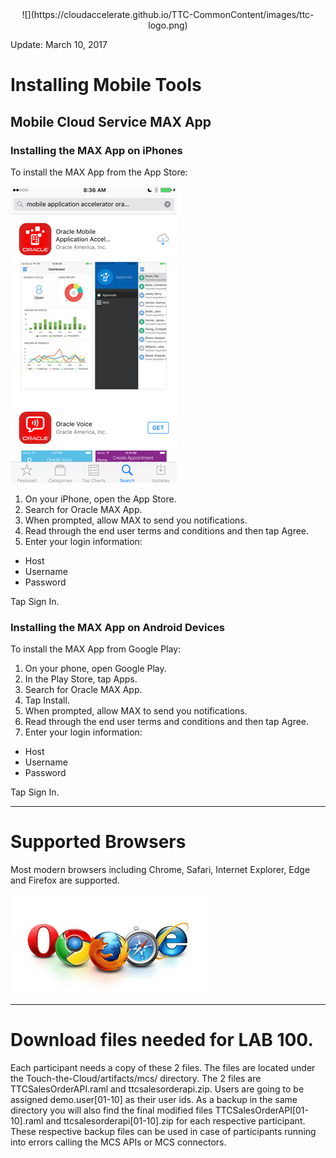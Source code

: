 <center>![](https://cloudaccelerate.github.io/TTC-CommonContent/images/ttc-logo.png)</center>  

Update: March 10, 2017


# Installing Mobile Tools

## Mobile Cloud Service MAX App

### Installing the MAX App on iPhones

To install the MAX App from the App Store:

![](images/studentguide/max_app_store1.png)

1. On your iPhone, open the App Store.
2. Search for Oracle MAX App.
3. When prompted, allow MAX to send you notifications.
4. Read through the end user terms and conditions and then tap Agree.
5. Enter your login information:
  - Host
  - Username
  - Password

Tap Sign In.

### Installing the MAX App on Android Devices

To install the MAX App from Google Play:
1. On your phone, open Google Play.
2. In the Play Store, tap Apps.
3. Search for Oracle MAX App.
4. Tap Install.
5. When prompted, allow MAX to send you notifications.
6. Read through the end user terms and conditions and then tap Agree.
7. Enter your login information:

 - Host
 - Username
 - Password

Tap Sign In.

---



# Supported Browsers

Most modern browsers including Chrome, Safari, Internet Explorer, Edge and Firefox are supported.

![](images/browsers.jpeg)

---
# Download files needed for LAB 100. 

Each participant needs a copy of these 2 files. The files are located under the Touch-the-Cloud/artifacts/mcs/ directory. The 2 files are TTCSalesOrderAPI.raml and ttcsalesorderapi.zip. Users are going to be assigned demo.user[01-10] as their user ids. As a backup in the same directory you will also find the final modified files TTCSalesOrderAPI[01-10].raml and ttcsalesorderapi[01-10].zip for each respective participant. These respective backup files can be used in case of participants running into errors calling the MCS APIs or MCS connectors.


